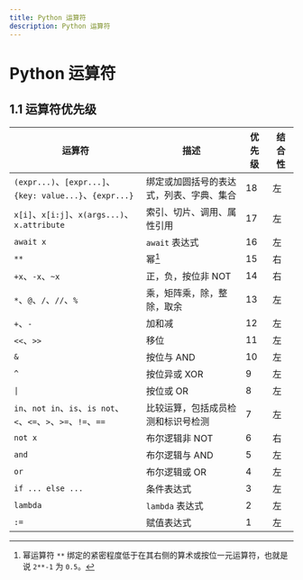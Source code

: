 ```yaml
---
title: Python 运算符
description: Python 运算符
---
```


# Python 运算符

## 1.1 运算符优先级

| 运算符                                                           | 描述                                     | 优先级 | 结合性 |
| ---------------------------------------------------------------- | ---------------------------------------- | ------ | ------ |
| `(expr...)`、`[expr...]`、`{key: value...}`、`{expr...}`         | 绑定或加圆括号的表达式，列表、字典、集合 | 18     | 左     |
| `x[i]`、`x[i:j]`、`x(args...)`、`x.attribute`                    | 索引、切片、调用、属性引用               | 17     | 左     |
| `await x`                                                        | `await` 表达式                           | 16     | 左     |
| `**`                                                             | 幂[^1]                                       | 15     | 右     |
| `+x`、`-x`、`~x`                                                 | 正，负，按位非 NOT                       | 14     | 右     |
| `*`、`@`、`/`、`//`、`%`                                         | 乘，矩阵乘，除，整除，取余               | 13     | 左     |
| `+`、`-`                                                         | 加和减                                   | 12     | 左     |
| `<<`、`>>`                                                       | 移位                                     | 11     | 左     |
| `&`                                                              | 按位与 AND                               | 10     | 左     |
| `^`                                                              | 按位异或 XOR                             | 9      | 左     |
| `\| `                                                            | 按位或 OR                                | 8      | 左     |
| `in`、`not in`、`is`、`is not`、`<`、`<=`、`>`、`>=`、`!=`、`==` | 比较运算，包括成员检测和标识号检测       | 7      | 左     |
| `not x`                                                          | 布尔逻辑非 NOT                           | 6      | 右     |
| `and`                                                            | 布尔逻辑与 AND                           | 5      | 左     |
| `or`                                                             | 布尔逻辑或 OR                            | 4      | 左     |
| `if ... else ...`                                                | 条件表达式                               | 3      | 左     |
| `lambda`                                                         | `lambda` 表达式                          | 2      | 左     |
| `:=`                                                             | 赋值表达式                               | 1      | 左     |

[^1]: 幂运算符 `**` 绑定的紧密程度低于在其右侧的算术或按位一元运算符，也就是说 `2**-1` 为 `0.5`。
